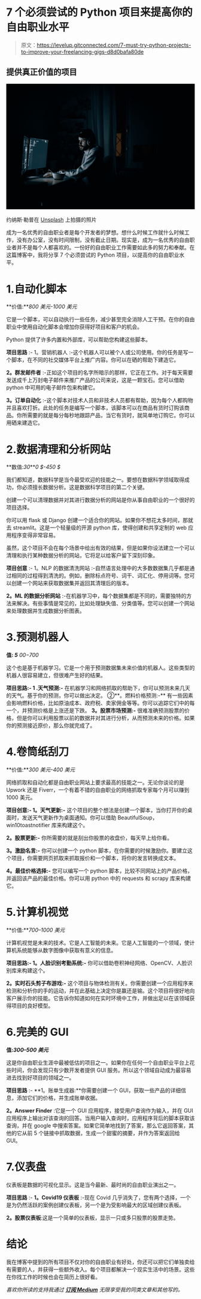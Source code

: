 # 7 个必须尝试的 Python 项目来提高你的自由职业水平

> 原文：<https://levelup.gitconnected.com/7-must-try-python-projects-to-improve-your-freelancing-gigs-d8d0bafa80de>

## 提供真正价值的项目

![](img/a490517658ad7a425cf9e115c8b86e9c.png)

约纳斯·勒普在 [Unsplash](https://unsplash.com?utm_source=medium&utm_medium=referral) 上拍摄的照片

成为一名优秀的自由职业者是每个开发者的梦想。想什么时候工作就什么时候工作，没有办公室，没有时间限制，没有截止日期。现实是，成为一名优秀的自由职业者并不是每个人都喜欢的。一份好的自由职业工作需要如此多的努力和奉献。在这篇博客中，我将分享 7 个必须尝试的 Python 项目，以提高你的自由职业水平。

# 1.自动化脚本

**价值:***800 美元-1000 美元*

它是一个脚本，可以自动执行一些任务，减少甚至完全消除人工干预。在你的自由职业中使用自动化脚本会增加你获得好项目和客户的机会。

Python 提供了许多内置和外部库，可以帮助您构建这些脚本。

**项目思路** :-
1。营销机器人 :-这个机器人可以被个人或公司使用。你的任务是写一个脚本，在不同的社交媒体平台上推广内容。你可以在硒的帮助下建造它。

**2。群发邮件者** :-正如这个项目的名字所暗示的那样，它正在工作。对于每天需要发送成千上万封电子邮件来推广产品的公司来说，这是一颗宝石。您可以借助 python 中可用的电子邮件包来构建它。

**3。订单自动化** :-这个脚本对技术人员和非技术人员都有帮助，因为每个人都购物并且喜欢打折。此处的任务是编写一个脚本，该脚本可以在商品有货时订购该商品。你所需要的就是每分每秒地跟踪产品，当它有货时，就简单地订购它。你可以用硒来建造它。

# 2.数据清理和分析网站

**数值:*30****0 $-450 $*

我们都知道，数据科学是当今最受欢迎的技能之一。要想在数据科学领域取得成功，你必须擅长数据分析。这是数据科学项目的第二个关键。

创建一个可以清理数据并对其进行数据分析的网站是你从事自由职业的一个很好的项目选择。

你可以用 flask 或 Django 创建一个适合你的网站。如果你不想花太多时间，那就去 streamlit。这是一个轻量级的开源 python 库，使得创建和共享定制的 web 应用程序变得非常容易。

虽然，这个项目不会在每个场景中给出有效的结果，但是如果你设法建立一个可以清理和执行某种数据分析的网站，它将足以给客户留下深刻印象。

**项目创意** :-
1。NLP 的数据清洗网站 :-自然语言处理中的大多数数据集几乎都是通过相同的过程得到清洗的。例如，删除标点符号、词干、词汇化、停用词等。您可以创建一个网站来获取数据集并返回其清理后的版本。

**2。ML 的数据分析网站** :-在机器学习中，每个数据集都是不同的，需要独特的方法来解决。有些事情是常见的，比如处理缺失值、分类值等。您可以创建一个网站来处理数据并生成数据分析图表。

# 3.预测机器人

**值: *5*** *00$-700$*

这个也是基于机器学习。它是一个用于预测数据集未来价值的机器人。这些类型的机器人很容易建立，但很难产生好的结果。

**项目思路:-
1 .天气预测:-** 在机器学习和网络抓取的帮助下，你可以预测未来几天的天气。基于你的预测，你可以做出决定。
②**。燃料价格预测:-** 有一些因素会影响燃料价格，比如原油成本、政府税、卖家佣金等等。你可以追踪它们中的每一个，并预测价格是上涨还是下跌。 **3。股票市场预测:-** 很难准确预测股票的价格，但是你可以利用股票以前的数据并对其进行分析，从而预测未来的价格。如果你的预测接近原价，那么你就完成了。

# 4.卷筒纸刮刀

**价值:***300 美元-400 美元*

网络抓取和自动化都是自由职业网站上要求最高的技能之一。无论你谈论的是 Upwork 还是 Fiverr，一个有着不错的自由职业的网络抓取专家每个月可以赚到 1000 美元。

**项目创意:-
1。天气更新:-** 这个项目的整个想法是创建一个脚本，当你打开你的桌面时，发送天气更新作为桌面通知。你可以借助 BeautifulSoup，win10toastnotifier 库来构建这个。

**2。股票更新:-** 你所需要的就是刮出你股票的收盘价，每天早上给你看。

**3。激励名言:-** 你可以创建一个 python 脚本，在你需要的时候激励你。要建立这个项目，你需要网页抓取来抓取报价和一个脚本，将你的发言转换成文本。

**4。最佳价格选择:-** 您可以编写一个 python 脚本，比较不同网站上的产品价格，并返回该产品的最佳价格。你可以用 python 中的 requests 和 scrapy 库来构建它。

# 5.计算机视觉

**价值:***700–1000 美元*

计算机视觉是未来的技术。它是人工智能的未来。它是人工智能的一个领域，使计算机系统能够从数字图像中获取有意义的信息。

**项目思路:-
1。人脸识别考勤系统:-** 你可以借助卷积神经网络、OpenCV、人脸识别库来构建这个。

**2。实时石头剪子布游戏:-** 这个项目与物体检测有关。你需要创建一个应用程序来检测和分析你的手的运动，并在此基础上决定你是赢还是输。这个项目将很好地向客户展示你的技能。它告诉你知道如何在实时环境中工作，并做出足以在该领域获得项目的良好模型。

# 6.完美的 GUI

**值:*300–500 美元***

这是你自由职业生涯中最被低估的项目之一。如果你在任何一个自由职业平台上花些时间，你会发现只有少数开发者提供 GUI 服务。所以这个领域自动成为最容易进去找到好项目的领域之一。

**项目思路** :-
**1。账单生成器:**你需要创建一个 GUI，获取一些产品的详细信息，添加它们的价格，并生成账单收据。

**2。Answer Finder** :它是一个 GUI 应用程序，接受用户查询作为输入，并在 GUI 应用程序上输出对该查询的回答。当用户输入查询时，应用程序背后的脚本获取该查询，并在 google 中搜索答案。如果它简单地找到了答案，那么它返回答案，其他的它从前 5 个链接中抓取数据，生成一个甜蜜的摘要，并作为答案返回给 GUI。

# 7.仪表盘

仪表板是数据的可视化显示。这是当今最新、最时尚的自由职业演出之一。

**项目思路** :-
**1。Covid19 仪表板** :-现在 Covid 几乎消失了，您有两个选择，一个是为仍然活跃的案例创建仪表板，另一个是为受影响最大的区域创建仪表板。

**2。股票仪表板**:这是一个简单的仪表板，显示一只或多只股票的股票走势。

# 结论

我在博客中提到的所有项目不仅对你的自由职业有好处，你还可以把它们单独卖给有需要的人，并获得一些额外收入。每个项目都解决一个现实生活中的场景。这些在你找工作的时候也会在简历上很好看。

*喜欢你所读的支持我通过* [***订阅 Medium***](https://abhayparashar31.medium.com/membership) *无限享受我的同类文章和其他写的。*